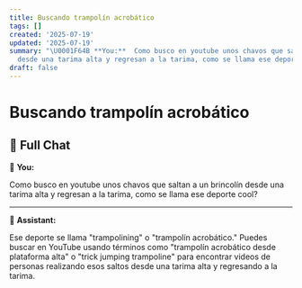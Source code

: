 ```yaml
---
title: Buscando trampolín acrobático
tags: []
created: '2025-07-19'
updated: '2025-07-19'
summary: "\U0001F64B **You:**  Como busco en youtube unos chavos que saltan a un brincolín
  desde una tarima alta y regresan a la tarima, como se llama ese deporte cool?"
draft: false
---
```


# Buscando trampolín acrobático

## 🧠 Full Chat

🙋 **You:**

Como busco en youtube unos chavos que saltan a un brincolín desde una tarima alta y regresan a la tarima, como se llama ese deporte cool?

---

🤖 **Assistant:**

Ese deporte se llama "trampolining" o "trampolín acrobático." Puedes buscar en YouTube usando términos como "trampolín acrobático desde plataforma alta" o "trick jumping trampoline" para encontrar videos de personas realizando esos saltos desde una tarima alta y regresando a la tarima.